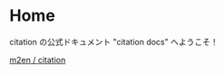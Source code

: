 # Home

citation の公式ドキュメント "citation docs" へようこそ！

[m2en / citation](https://github.com/m2en/citation)
